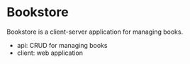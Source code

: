 # Bookstore

Bookstore is a client-server application for managing books.

* api: CRUD for managing books
* client: web application 
